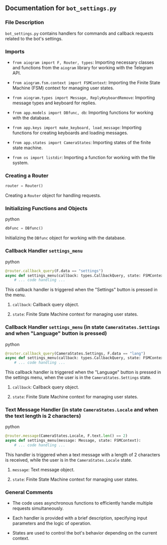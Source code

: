 ## Documentation for `bot_settings.py`

### File Description

`bot_settings.py` contains handlers for commands and callback requests related to the bot's settings.

### Imports

- `from aiogram import F, Router, types`: Importing necessary classes and functions from the `aiogram` library for working with the Telegram API.

- `from aiogram.fsm.context import FSMContext`: Importing the Finite State Machine (FSM) context for managing user states.

- `from aiogram.types import Message, ReplyKeyboardRemove`: Importing message types and keyboard for replies.

- `from app.models import DBfunc, db`: Importing functions for working with the database.

- `from app.keys import make_keyboard, load_message`: Importing functions for creating keyboards and loading messages.

- `from app.states import CameraStates`: Importing states of the finite state machine.

- `from os import listdir`: Importing a function for working with the file system.

### Creating a Router

```python
router = Router()
```

Creating a `Router` object for handling requests.

### Initializing Functions and Objects

python

```python
dbFunc = DBfunc()
```

Initializing the `DBfunc` object for working with the database.

### Callback Handler `settings_menu`

python

```python
@router.callback_query(F.data == "settings")
async def settings_menu(callback: types.CallbackQuery, state: FSMContext):
    # ... code handling ...
```

This callback handler is triggered when the "Settings" button is pressed in the menu.

1.  `callback`: Callback query object.
    
2.  `state`: Finite State Machine context for managing user states.
    

### Callback Handler `settings_menu` (in state `CameraStates.Settings` and when "Language" button is pressed)

python

```python
@router.callback_query(CameraStates.Settings, F.data == "lang")
async def settings_menu(callback: types.CallbackQuery, state: FSMContext):
    # ... code handling ...
```

This callback handler is triggered when the "Language" button is pressed in the settings menu, when the user is in the `CameraStates.Settings` state.

1.  `callback`: Callback query object.
    
2.  `state`: Finite State Machine context for managing user states.
    

### Text Message Handler (in state `CameraStates.Locale` and when the text length is 2 characters)

python

```python
@router.message(CameraStates.Locale, F.text.len() == 2)
async def settings_menu(message: Message, state: FSMContext):
    # ... code handling ...
```

This handler is triggered when a text message with a length of 2 characters is received, while the user is in the `CameraStates.Locale` state.

1.  `message`: Text message object.
    
2.  `state`: Finite State Machine context for managing user states.
    

### General Comments

*   The code uses asynchronous functions to efficiently handle multiple requests simultaneously.
    
*   Each handler is provided with a brief description, specifying input parameters and the logic of operation.
    
*   States are used to control the bot's behavior depending on the current context.
    